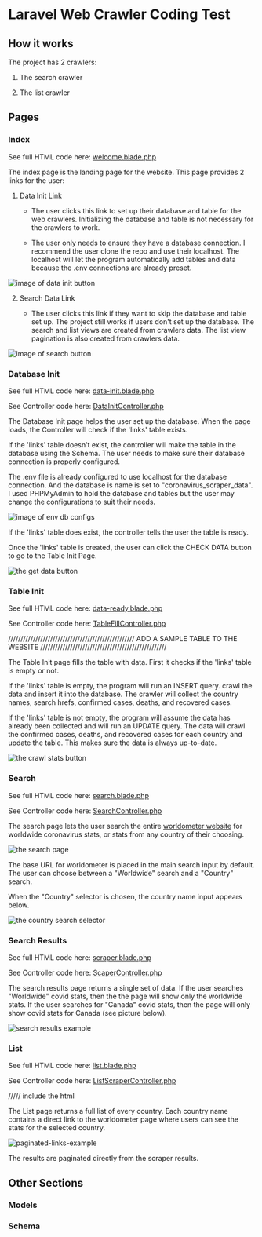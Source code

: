 # Laravel Web Crawler Coding Test

## How it works

The project has 2 crawlers:

1. The search crawler

2. The list crawler


## Pages

### Index

See full HTML code here: [welcome.blade.php](https://github.com/markoco14/laravel-scraper/blob/main/resources/views/welcome.blade.php)

The index page is the landing page for the website. This page provides 2 links for the user:

1. Data Init Link

	- The user clicks this link to set up their database and table for the web crawlers. Initializing the database and table is not necessary for the crawlers to work.

	- The user only needs to ensure they have a database connection. I recommend the user clone the repo and use their localhost. The localhost will let the program automatically add tables and data because the .env connections are already preset.

![image of data init button](resources/images/choose-data-init.png)

2. Search Data Link

	- The user clicks this link if they want to skip the database and table set up. The project still works if users don't set up the database. The search and list views are created from crawlers data. The list view pagination is also created from crawlers data.

![image of search button](resources/images/choose-search-stats.png)

### Database Init

See full HTML code here: [data-init.blade.php](https://github.com/markoco14/laravel-scraper/blob/main/resources/views/data-init.blade.php)

See Controller code here: [DataInitController.php](https://github.com/markoco14/laravel-scraper/blob/main/app/Http/Controllers/DataInitController.php)


The Database Init page helps the user set up the database. When the page loads, the Controller will check if the 'links' table exists.

If the 'links' table doesn't exist, the controller will make the table in the database using the Schema. The user needs to make sure their database connection is properly configured.

The .env file is already configured to use localhost for the database connection. And the database is name is set to "coronavirus_scraper_data". I used PHPMyAdmin to hold the database and tables but the user may change the configurations to suit their needs.

![image of env db configs](/resources/images/env-db-configs.png)

If the 'links' table does exist, the controller tells the user the table is ready.

Once the 'links' table is created, the user can click the CHECK DATA button to go to the Table Init Page.

![the get data button](/resources/images/check-data-button.png)

### Table Init

See full HTML code here: [data-ready.blade.php](https://github.com/markoco14/laravel-scraper/blob/main/resources/views/data-ready.blade.php)

See Controller code here: [TableFillController.php](https://github.com/markoco14/laravel-scraper/blob/main/app/Http/Controllers/TableFillController.php)


///////////////////////////////////////////////////
ADD A SAMPLE TABLE TO THE WEBSITE
///////////////////////////////////////////////////

The Table Init page fills the table with data. First it checks if the 'links' table is empty or not.

If the 'links' table is empty, the program will run an INSERT query. crawl the data and insert it into the database. The crawler will collect the country names, search hrefs, confirmed cases, deaths, and recovered cases.

If the 'links' table is not empty, the program will assume the data has already been collected and will run an UPDATE query. The data will crawl the confirmed cases, deaths, and recovered cases for each country and update the table. This makes sure the data is always up-to-date. 

![the crawl stats button](/resources/images/crawl-stats-button.png)

### Search

See full HTML code here: [search.blade.php](https://github.com/markoco14/laravel-scraper/blob/main/resources/views/search.blade.php)

See Controller code here: [SearchController.php](https://github.com/markoco14/laravel-scraper/blob/main/app/Http/Controllers/SearchController.php)

The search page lets the user search the entire [worldometer website](https://www.worldometers.info/coronavirus/) for worldwide coronavirus stats, or stats from any country of their choosing. 

![the search page](/resources/images/search-page.png)

The base URL for worldometer is placed in the main search input by default. The user can choose between a "Worldwide" search and a "Country" search.

When the "Country" selector is chosen, the country name input appears below.

![the country search selector](/resources/images/country-search-selector.png)



### Search Results

See full HTML code here: [scraper.blade.php](https://github.com/markoco14/laravel-scraper/blob/main/resources/views/scraper.blade.php)

See Controller code here: [ScaperController.php](https://github.com/markoco14/laravel-scraper/blob/main/app/Http/Controllers/ScraperController.php)

The search results page returns a single set of data. If the user searches "Worldwide" covid stats, then the the page will show only the worldwide stats. If the user searches for "Canada" covid stats, then the page will only show covid stats for Canada (see picture below).

![search results example](/resources/images/search-results-page.png)

### List

See full HTML code here: [list.blade.php](https://github.com/markoco14/laravel-scraper/blob/main/resources/views/list.blade.php)

See Controller code here: [ListScraperController.php](https://github.com/markoco14/laravel-scraper/blob/main/app/Http/Controllers/ListScraperController.php)


///// include the html

The List page returns a full list of every country. Each country name contains a direct link to the worldometer page where users can see the stats for the selected country.

![paginated-links-example](/resources/images/links-page.png)

The results are paginated directly from the scraper results. 


## Other Sections

### Models

### Schema 

